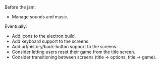 Before the jam:
- Manage sounds and music.

Eventually:
- Add icons to the electron build.
- Add keyboard support to the screens.
- Add url/history/back-button support to the screens.
- Consider letting users reset their game from the title screen.
- Consider transitioning between screens (title -> options, title -> game).
